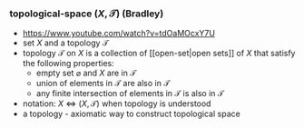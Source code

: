 ### topological-space $(X,\mathscr{T})$ (Bradley)
- https://www.youtube.com/watch?v=tdOaMOcxY7U
- set $X$ and a topology $\mathscr{T}$ 
- topology $\mathscr{T}$ on $X$ is a collection of [[open-set|open sets]] of $X$ that satisfy the following properties: 
    - empty set $\varnothing$ and $X$ are in $\mathscr{T}$ 
    - union of elements in $\mathscr{T}$ are also in $\mathscr{T}$ 
    - any finite intersection of elements in $\mathscr{T}$ is also in $\mathscr{T}$ 
- notation: $X$ <=> $(X,\mathscr{T})$ when topology is understood
- a topology - axiomatic way to construct topological space